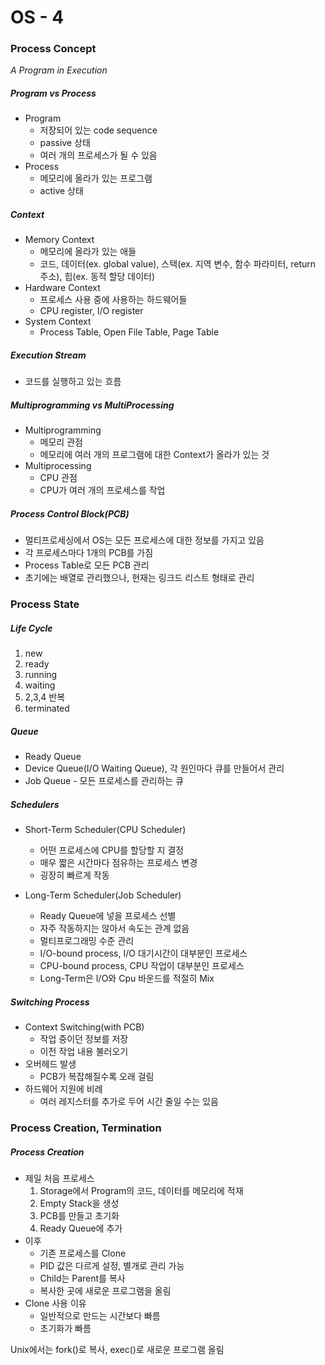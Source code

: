 # OS - 4

### Process Concept

_A Program in Execution_

##### Program vs Process

- Program
  - 저장되어 있는 code sequence
  - passive 상태
  - 여러 개의 프로세스가 될 수 있음
- Process
  - 메모리에 올라가 있는 프로그램
  - active 상태

##### Context

- Memory Context
  - 메모리에 올라가 있는 애들
  - 코드, 데이터(ex. global value), 스택(ex. 지역 변수, 함수 파라미터, return 주소), 힙(ex. 동적 할당 데이터)
- Hardware Context
  - 프로세스 사용 중에 사용하는 하드웨어들
  - CPU register, I/O register
- System Context
  - Process Table, Open File Table, Page Table

##### Execution Stream

- 코드를 실행하고 있는 흐름

##### Multiprogramming vs MultiProcessing

- Multiprogramming
  - 메모리 관점
  - 메모리에 여러 개의 프로그램에 대한 Context가 올라가 있는 것
- Multiprocessing
  - CPU 관점
  - CPU가 여러 개의 프로세스를 작업

##### Process Control Block(PCB)

- 멀티프로세싱에서 OS는 모든 프로세스에 대한 정보를 가지고 있음
- 각 프로세스마다 1개의 PCB를 가짐
- Process Table로 모든 PCB 관리
- 초기에는 배열로 관리했으나, 현재는 링크드 리스트 형태로 관리

### Process State

##### Life Cycle

1. new
2. ready
3. running
4. waiting
5. 2,3,4 반복
6. terminated

##### Queue

- Ready Queue
- Device Queue(I/O Waiting Queue), 각 원인마다 큐를 만들어서 관리
- Job Queue - 모든 프로세스를 관리하는 큐

##### Schedulers

- Short-Term Scheduler(CPU Scheduler)
  - 어떤 프로세스에 CPU를 할당할 지 결정
  - 매우 짧은 시간마다 점유하는 프로세스 변경
  - 굉장히 빠르게 작동
- Long-Term Scheduler(Job Scheduler)

  - Ready Queue에 넣을 프로세스 선별
  - 자주 작동하지는 않아서 속도는 관계 없음
  - 멀티프로그래밍 수준 관리
  - I/O-bound process, I/O 대기시간이 대부분인 프로세스
  - CPU-bound process, CPU 작업이 대부분인 프로세스
  - Long-Term은 I/O와 Cpu 바운드를 적절히 Mix

##### Switching Process

- Context Switching(with PCB)
  - 작업 중이던 정보를 저장
  - 이전 작업 내용 불러오기
- 오버헤드 발생
  - PCB가 복잡해질수록 오래 걸림
- 하드웨어 지원에 비례
  - 여러 레지스터를 추가로 두어 시간 줄일 수는 있음

### Process Creation, Termination

##### Process Creation

- 제일 처음 프로세스
  1. Storage에서 Program의 코드, 데이터를 메모리에 적재
  2. Empty Stack을 생성
  3. PCB를 만들고 초기화
  4. Ready Queue에 추가
- 이후
  - 기존 프로세스를 Clone
  - PID 값은 다르게 설정, 별개로 관리 가능
  - Child는 Parent를 복사
  - 복사한 곳에 새로운 프로그램을 올림
- Clone 사용 이유
  - 일반적으로 만드는 시간보다 빠름
  - 초기화가 빠름

Unix에서는 fork()로 복사, exec()로 새로운 프로그램 올림
